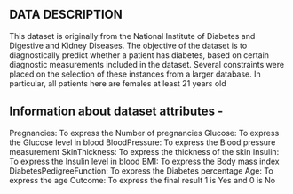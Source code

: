 ## DATA DESCRIPTION

This dataset is originally from the National Institute of Diabetes and Digestive and Kidney
Diseases. The objective of the dataset is to diagnostically predict whether a patient has diabetes,
based on certain diagnostic measurements included in the dataset. Several constraints were placed
on the selection of these instances from a larger database. In particular, all patients here are females
at least 21 years old

## Information about dataset attributes -

Pregnancies: To express the Number of pregnancies
Glucose: To express the Glucose level in blood
BloodPressure: To express the Blood pressure measurement
SkinThickness: To express the thickness of the skin
Insulin: To express the Insulin level in blood
BMI: To express the Body mass index
DiabetesPedigreeFunction: To express the Diabetes percentage
Age: To express the age
Outcome: To express the final result 1 is Yes and 0 is No
